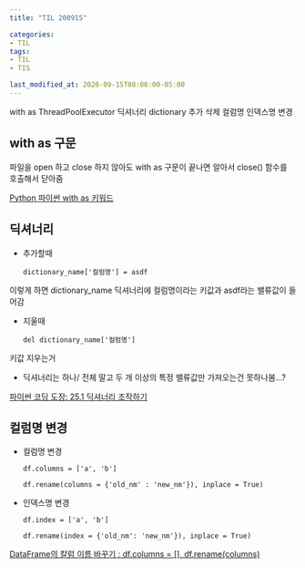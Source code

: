 ```yaml
---
title: "TIL 200915"

categories:
- TIL
tags:
- TIL
- TIS

last_modified_at: 2020-09-15T08:06:00-05:00
---
```

with as ThreadPoolExecutor 딕셔너리 dictionary 추가 삭제 컬럼명 인덱스명 변경

## with as 구문

파일을 open 하고 close 하지 않아도 with as 구문이 끝나면 알아서 close() 함수를 호출해서 닫아줌

[Python 파이썬 with as 키워드](https://devpouch.tistory.com/79)

## 딕셔너리

* 추가할때

      dictionary_name['컬럼명'] = asdf

이렇게 하면 dictionary_name 딕셔너리에 컬럼명이라는 키값과 asdf라는 밸류값이 들어감

* 지울때

      del dictionary_name['컬럼명']

키값 지우는거

* 딕셔너리는 하나/ 전체 말고 두 개 이상의 특정 밸류값만 가져오는건 못하나봄...?

[파이썬 코딩 도장: 25.1 딕셔너리 조작하기](https://dojang.io/mod/page/view.php?id=2307)

## 컬럼명 변경

* 컬럼명 변경

      df.columns = ['a', 'b']

      df.rename(columns = {'old_nm' : 'new_nm'}), inplace = True)


* 인덱스명 변경

      df.index = ['a', 'b']

      df.rename(index = {'old_nm': 'new_nm'}), inplace = True)


[DataFrame의 칼럼 이름 바꾸기 : df.columns = \[\], df.rename(columns)](https://rfriend.tistory.com/468)

